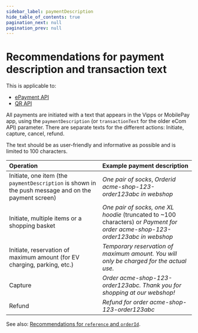 ```yaml
---
sidebar_label: paymentDescription
hide_table_of_contents: true
pagination_next: null
pagination_prev: null
---
```


# Recommendations for payment description and transaction text

This is applicable to:

* [ePayment API](https://developer.vippsmobilepay.com/docs/APIs/epayment-api/)
* [QR API](https://developer.vippsmobilepay.com/docs/APIs/qr-api)

All payments are initiated with a text that appears in the Vipps or MobilePay app, using the
`paymentDescription` (or `transactionText` for the older eCom API) parameter.
There are separate texts for the different actions: Initiate, capture, cancel, refund.

The text should be as user-friendly and informative as possible and is limited to 100 characters.

| Operation | Example payment description |
|:----------|:------------------------------|
| Initiate, one item (the `paymentDescription` is shown in the push message and on the payment screen) | *One pair of socks*, *Orderid acme-shop-123-order123abc in webshop* |
| Initiate, multiple items or a shopping basket | *One pair of socks, one XL hoodie* (truncated to ~100 characters) or *Payment for order acme-shop-123-order123abc in webshop* |
| Initiate, reservation of maximum amount (for EV charging, parking, etc.) | *Temporary reservation of maximum amount. You will only be charged for the actual use.* |
| Capture | *Order acme-shop-123-order123abc. Thank you for shopping at our webshop!* |
| Refund | *Refund for order acme-shop-123-order123abc* |

See also:
[Recommendations for `reference` and `orderId`](orderid.md).
